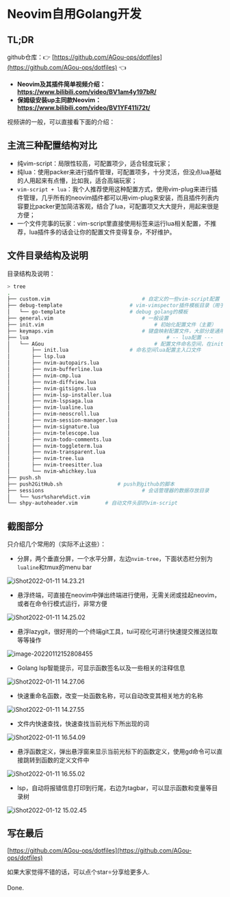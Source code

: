 # Neovim自用Golang开发



<!--more-->


## TL;DR



github仓库：:point_right: [https://github.com/AGou-ops/dotfiles](https://github.com/AGou-ops/dotfiles) :point_left:



- **Neovim及其插件简单视频介绍：https://www.bilibili.com/video/BV1am4y197bR/**
- **保姆级安装up主同款Neovim：https://www.bilibili.com/video/BV1YF411i72t/**



视频讲的一般，可以直接看下面的介绍：

## 主流三种配置结构对比

- 纯vim-script：局限性较高，可配置项少，适合轻度玩家；
- 纯lua：使用packer来进行插件管理，可配置项多，十分灵活，但没点lua基础的人用起来有点懵，比如我，适合高端玩家；
- `vim-script + lua`：我个人推荐使用这种配置方式，使用vim-plug来进行插件管理，几乎所有的neovim插件都可以用vim-plug来安装，而且插件列表内容要比packer更加简洁客观，结合了lua，可配置项又大大提升，用起来很是方便；
- 一个文件完事的玩家：vim-script里直接使用标签来运行lua相关配置，不推荐，lua插件多的话会让你的配置文件变得复杂，不好维护。

## 文件目录结构及说明

目录结构及说明：

```bash
> tree
.
├── custom.vim								# 自定义的一些vim-script配置
├── debug-template						# vim-vimspector插件模板目录（用于debug）
│   └── go-template						# debug golang的模板
├── general.vim								# 一般设置
├── init.vim									# 初始化配置文件（主要）
├── keymaps.vim								# 键盘映射配置文件，大部分是通用的键盘映射配置，不包含插件的键盘映射
├── lua												# -- lua配置 ---
│   └── AGou									# 配置文件命名空间，在init.vim中引进
│       ├── init.lua					# 命名空间lua配置主入口文件
│       ├── lsp.lua
│       ├── nvim-autopairs.lua
│       ├── nvim-bufferline.lua
│       ├── nvim-cmp.lua
│       ├── nvim-diffview.lua
│       ├── nvim-gitsigns.lua
│       ├── nvim-lsp-installer.lua
│       ├── nvim-lspsaga.lua
│       ├── nvim-lualine.lua
│       ├── nvim-neoscroll.lua
│       ├── nvim-session-manager.lua
│       ├── nvim-signature.lua
│       ├── nvim-telescope.lua
│       ├── nvim-todo-comments.lua
│       ├── nvim-toggleterm.lua
│       ├── nvim-transparent.lua
│       ├── nvim-tree.lua
│       ├── nvim-treesitter.lua
│       └── nvim-whichkey.lua
├── push.sh
├── push2GitHub.sh					# push到github的脚本
├── sessions								# 会话管理器的数据存放目录
│   └── %usr%share%dict.vim
└── shpy-autoheader.vim			# 自动文件头部的vim-script
```

## 截图部分

只介绍几个常用的（实际不止这些）：

- 分屏，两个垂直分屏，一个水平分屏，左边`nvim-tree`，下面状态栏分别为`lualine`和tmux的menu bar

![iShot2022-01-11 14.23.21](https://agou-images.oss-cn-qingdao.aliyuncs.com/others/iShot2022-01-11%2014.23.21.png)

- 悬浮终端，可直接在neovim中弹出终端进行使用，无需关闭或挂起neovim，或者在命令行模式运行，非常方便

![iShot2022-01-11 14.25.02](https://agou-images.oss-cn-qingdao.aliyuncs.com/others/iShot2022-01-11%2014.25.02.png)

- 悬浮lazygit，很好用的一个终端git工具，tui可视化可进行快速提交推送拉取等等操作

![image-20220112152808455](https://agou-images.oss-cn-qingdao.aliyuncs.com/others/image-20220112152808455.png)

- Golang lsp智能提示，可显示函数签名以及一些相关的注释信息

![iShot2022-01-11 14.27.06](https://agou-images.oss-cn-qingdao.aliyuncs.com/others/iShot2022-01-11%2014.27.06.png)

- 快速重命名函数，改变一处函数名称，可以自动改变其相关地方的名称

![iShot2022-01-11 14.27.55](https://agou-images.oss-cn-qingdao.aliyuncs.com/others/iShot2022-01-11%2014.27.55.png)

- 文件内快速查找，快速查找当前光标下所出现的词

![iShot2022-01-11 16.54.09](https://agou-images.oss-cn-qingdao.aliyuncs.com/others/iShot2022-01-11%2016.54.09.png)

- 悬浮函数定义，弹出悬浮窗来显示当前光标下的函数定义，使用gd命令可以直接跳转到函数的定义文件中

![iShot2022-01-11 16.55.02](https://agou-images.oss-cn-qingdao.aliyuncs.com/others/iShot2022-01-11%2016.55.02.png)

- lsp，自动将报错信息打印到行尾，右边为tagbar，可以显示函数和变量等目录树

![iShot2022-01-12 15.02.45](https://agou-images.oss-cn-qingdao.aliyuncs.com/others/iShot2022-01-12%2015.02.45.png)

## 写在最后

[https://github.com/AGou-ops/dotfiles](https://github.com/AGou-ops/dotfiles)

如果大家觉得不错的话，可以点个star:star:分享给更多人.



Done.

